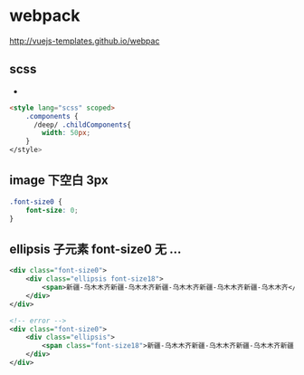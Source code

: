 # webpack

http://vuejs-templates.github.io/webpac

## scss

-   [](https://segmentfault.com/a/1190000013227410)

```html
<style lang="scss" scoped>
	.components {
	  /deep/ .childComponents{
	    width: 50px;
	}
</style>
```

## image 下空白 3px

```css
.font-size0 {
	font-size: 0;
}
```

## ellipsis 子元素 font-size0 无 ...

```xml
<div class="font-size0">
	<div class="ellipsis font-size18">
		<span>新疆-乌木木齐新疆-乌木木齐新疆-乌木木齐新疆-乌木木齐新疆-乌木木齐</span>
	</div>
</div>

<!-- error -->
<div class="font-size0">
	<div class="ellipsis">
		<span class="font-size18">新疆-乌木木齐新疆-乌木木齐新疆-乌木木齐新疆-乌木木齐新疆-乌木木齐</span>
	</div>
</div>
```
